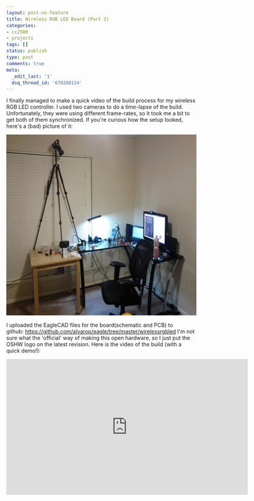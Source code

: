 ```yaml
---
layout: post-no-feature
title: Wireless RGB LED Board (Part 2)
categories:
- cc2500
- projects
tags: []
status: publish
type: post
comments: true
meta:
  _edit_last: '1'
  dsq_thread_id: '678288124'
---
```

I finally managed to make a quick video of the build process for my wireless RGB LED controller. I used two cameras to do a time-lapse of the build. Unfortunately, they were using different frame-rates, so it took me a bit to get both of them synchronized. If you're curious how the setup looked, here's a (bad) picture of it:

<a href="/images/wp/IMG_20120402_204601.jpg"><img class="size-large wp-image-218" title="Dual Time-Lapse Setup" src="/images/wp/IMG_20120402_204601-640x480.jpg" alt="" width="640" height="480" /></a>

I uploaded the EagleCAD files for the board(schematic and PCB) to github: <a href="https://github.com/alvarop/eagle/tree/master/wirelessrgbled">https://github.com/alvarop/eagle/tree/master/wirelessrgbled</a>
I'm not sure what the 'official' way of making this open hardware, so I just put the OSHW logo on the latest revision. Here is the video of the build (with a quick demo!):
<div style="text-align: center;"><iframe src="http://www.youtube.com/embed/taBvldb633M" frameborder="0" width="640" height="360"></iframe></div>
